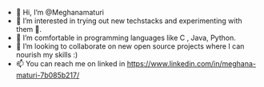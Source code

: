 - 👋 Hi, I’m @Meghanamaturi
- 👀 I’m interested in trying out new techstacks and experimenting with them 💯.
- 🌱 I’m comfortable in programming languages like C , Java, Python.
- 💞️ I’m looking to collaborate on new open source projects where I can nourish my skills :) 
- 📫 You can reach me on linked in  https://www.linkedin.com/in/meghana-maturi-7b085b217/  

<!---
Meghanamaturi/Meghanamaturi is a ✨ special ✨ repository because its `README.md` (this file) appears on your GitHub profile.
You can click the Preview link to take a look at your changes.
--->
